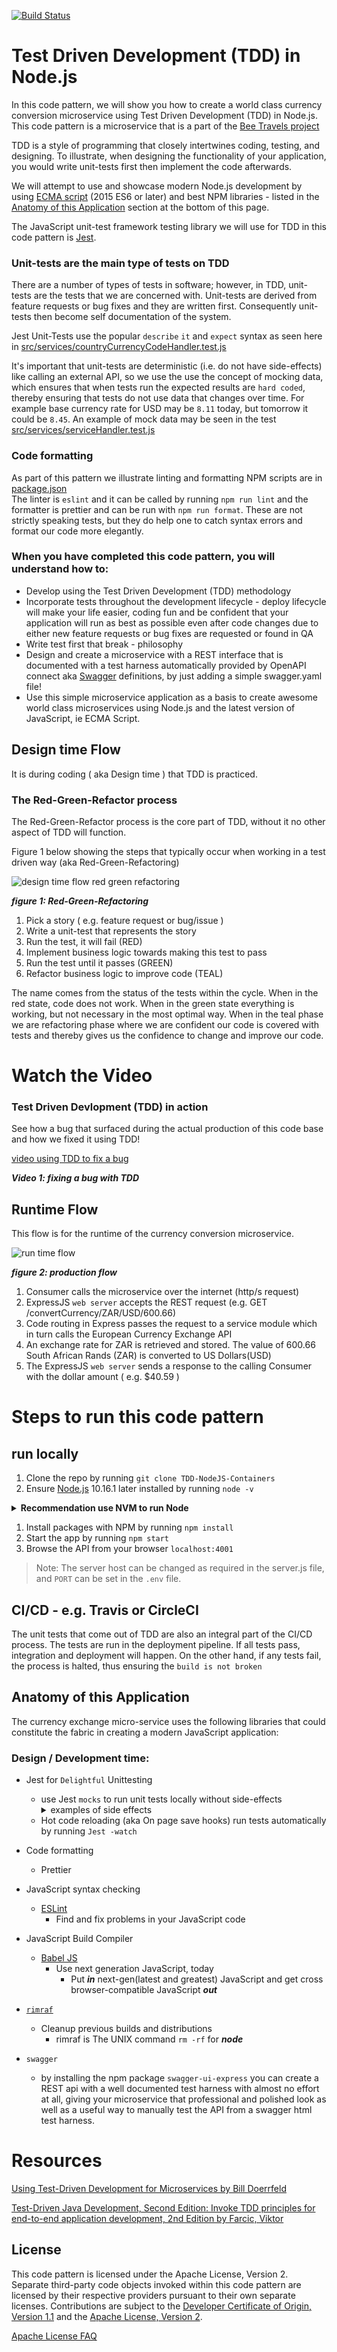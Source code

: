 [![Build Status](https://travis-ci.com/IBM/TDD-NodeJS-Containers.svg?branch=master)](https://travis-ci.com/IBM/TDD-NodeJS-Containers)

# Test Driven Development (TDD) in Node.js

In this code pattern, we will show you how to create a world class currency conversion microservice using Test Driven Development (TDD) in Node.js.  This code pattern is a microservice that is a part of the [Bee Travels project](https://github.com/bee-travels)

TDD is a style of programming that closely intertwines coding, testing, and designing. To illustrate, when designing the functionality of your application, you would write unit-tests first then implement the code afterwards.

We will attempt to use and showcase modern Node.js development by using  [ECMA script](http://www.ecma-international.org/ecma-262/6.0/) (2015 ES6 or later) and best NPM libraries - listed in the [Anatomy of this Application](##anatomy-of-this-application) section at the bottom of this page.

The JavaScript unit-test framework testing library we will use for TDD in this code pattern is [Jest](https://jestjs.io/).

### Unit-tests are the main type of tests on TDD
There are a number of types of tests in software; however, in TDD, unit-tests are the tests that we are concerned with.  Unit-tests are derived from feature requests or bug fixes and they are written first.  Consequently unit-tests then become self documentation of the system.  

Jest Unit-Tests use the popular  `describe` `it` and `expect` syntax as seen here in [src/services/countryCurrencyCodeHandler.test.js](https://github.com/IBM/TDD-NodeJS-Containers/blob/master/src/services/countryCurrencyCodeHandler.test.js#L17-L26) 

It's important that unit-tests are deterministic (i.e. do not have side-effects) like calling an external API, so we use the use the concept of mocking data, which ensures that when tests run the expected results are `hard coded`, thereby ensuring that tests do not use data that changes over time.  For example base currency rate for USD may be `8.11` today, but tomorrow it could be `8.45`.  An example of mock data may be seen in the test [src/services/serviceHandler.test.js](https://github.com/IBM/TDD-NodeJS-Containers/blob/master/src/services/serviceHandler.test.js#L11-L22)

### Code formatting
As part of this pattern we illustrate linting and formatting NPM scripts are in [package.json](https://github.com/IBM/TDD-NodeJS-Containers/blob/master/package.json#L13-L14)  
The linter is `eslint` and it can be called by running `npm run lint` and the formatter is prettier and can be run with `npm run format`.  These are not strictly speaking tests, but they do help one to catch syntax errors and format our code more elegantly.


### When you have completed this code pattern, you will understand how to:

* Develop using the Test Driven Development (TDD) methodology 
* Incorporate tests throughout the development lifecycle - deploy lifecycle will make your life easier, coding fun and be confident that your application will run as best as possible even after code changes due to either new feature requests or bug fixes are requested or found in QA
* Write test first that break - philosophy
* Design and create a microservice with a REST interface that is documented with a test harness automatically provided by OpenAPI connect aka [Swagger](https://swagger.io/) definitions, by just adding a simple swagger.yaml file!  
* Use this simple microservice application as a basis to create awesome world class microservices using Node.js and the latest version of JavaScript, ie ECMA Script.


## Design time Flow

It is during coding ( aka Design time ) that TDD is practiced.

### The Red-Green-Refactor process

The Red-Green-Refactor process is the core part of TDD, without it no other aspect of TDD will function.

Figure 1 below showing the steps that typically occur when working in 
a test driven way (aka Red-Green-Refactoring)

![design time flow red green refactoring](doc/source/images/red-green-refactoring.jpg)


***figure 1: Red-Green-Refactoring***

1. Pick a story ( e.g. feature request  or bug/issue )
1. Write a unit-test that represents the story
1. Run the test, it will fail (RED)
1. Implement business logic towards making this test to pass
1. Run the test until it passes (GREEN)
1. Refactor business logic to improve code (TEAL)

The name comes from the status of the tests within the cycle. When in the red state, code does not work.  When in the green state everything is working, but not necessary in the most optimal way.  When in the teal phase we are refactoring phase where we are confident our code is covered with tests and thereby gives us the confidence to change and improve our code.


# Watch the Video
### Test Driven Devlopment (TDD) in action

See how a bug that surfaced during the actual production of this code base and how we
fixed it using TDD!

[video using TDD to fix a bug](https://www.youtube.com/watch?v=pzLJ1cMhnc8)

***Video 1: fixing a bug with TDD***



## Runtime Flow

This flow is for the runtime of the currency conversion microservice.

![run time flow](doc/source/images/architecture.jpg)


***figure 2: production flow***


1. Consumer calls the microservice over the internet (http/s request)
1. ExpressJS `web server`  accepts the REST request (e.g. GET /convertCurrency/ZAR/USD/600.66)
1. Code routing in Express passes the request to a service module which in turn calls the European Currency Exchange API
1. An exchange rate for ZAR is retrieved and stored.  The value of 600.66 South African Rands (ZAR) is converted to US Dollars(USD)
1. The ExpressJS `web server` sends a response to the calling Consumer
with the dollar amount ( e.g. $40.59 )


# Steps to run this code pattern

## run locally

1. Clone the repo by running `git clone TDD-NodeJS-Containers`
1. Ensure [Node.js](https://nodejs.org/en/) 10.16.1 later installed
by running `node -v`

<details><summary><strong>Recommendation use NVM to run Node</strong></summary>
Use Node Version Manager(NVM) to control the version of node you use, as the system or installed node may need to change from project to project on your local development environment.

Node Version Manager ([NVM](https://github.com/nvm-sh/nvm))
allows you to choose and switch which version of node and NPM that suits your project 

If you want to use multiple or different versions of node which is often required these days, NVM will be your friend!

</details>

1. Install packages with NPM by running `npm install`
1. Start the app by running  `npm start`
1. Browse the API from your browser `localhost:4001`

> Note: The server host can be changed as required in the server.js file, and `PORT` can be set in the `.env` file.


## CI/CD - e.g. Travis or CircleCI

The unit tests that come out of TDD are also an integral part of the CI/CD process.  The tests are run in the deployment pipeline. If all tests pass, integration and deployment will happen. On the other hand, if any tests fail, the process is halted, thus ensuring the `build is not broken`

## Anatomy of this Application

The currency exchange micro-service uses the following libraries that could constitute the fabric in creating a modern JavaScript application:


### Design / Development time:

* Jest for `Delightful` Unittesting 
    * use Jest `mocks` to run unit tests locally without side-effects
        <details><summary>examples of side effects</summary>
            * like calling external services that could have changes or be offline, like other web apis ( e.g. The World Bank currency exchange api our micro service wraps ) 
            * external databases that could be in-flux or even down as well
            * time stamps and random ID generation are non-deterministic, so not good for test data that may be generated on the fly ( mocks really shine here and provide expected reliable values that tests your business logic )
    </details>

    * Hot code reloading (aka On page save hooks) run tests automatically by running `Jest -watch`


* Code formatting
    * Prettier 

* JavaScript syntax checking
    * [ESLint](https://eslint.org/)
        * Find and fix problems in your JavaScript code

* JavaScript Build Compiler
    * [Babel JS](https://babeljs.io/)
        * Use next generation JavaScript, today
            * Put ***in*** next-gen(latest and greatest) JavaScript and get cross browser-compatible JavaScript ***out***

* [`rimraf`](https://www.npmjs.com/package/rimraf)
    * Cleanup previous builds and distributions
        * rimraf is The UNIX command `rm -rf` for ***node***

* `swagger` 
    * by installing the npm package `swagger-ui-express` you can create a REST api with a well documented test harness with almost no effort at all, giving your microservice that professional and polished look as well as a useful way to manually test the API from a swagger html test harness.


# Resources
[Using Test-Driven Development for Microservices by Bill Doerrfeld](https://nordicapis.com/using-test-driven-development-for-microservices/)

[Test-Driven Java Development, Second Edition: Invoke TDD principles for end-to-end application development, 2nd Edition by Farcic, Viktor](https://www.amazon.com/Test-Driven-Java-Development-Viktor-Farcic-ebook/dp/B00YSIM3SC)



## License

This code pattern is licensed under the Apache License, Version 2. Separate third-party code objects invoked within this code pattern are licensed by their respective providers pursuant to their own separate licenses. Contributions are subject to the [Developer Certificate of Origin, Version 1.1](https://developercertificate.org/) and the [Apache License, Version 2](https://www.apache.org/licenses/LICENSE-2.0.txt).

[Apache License FAQ](https://www.apache.org/foundation/license-faq.html#WhatDoesItMEAN)

